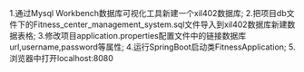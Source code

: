 1.通过Mysql Workbench数据库可视化工具新建一个xil402数据库;
2.把项目db文件下的Fitness_center_management_system.sql文件导入到xil402数据库新建数据表格;
3.修改项目application.properties配置文件中的链接数据库url,username,password等属性;
4.运行SpringBoot启动类FitnessApplication;
5.浏览器中打开localhost:8080